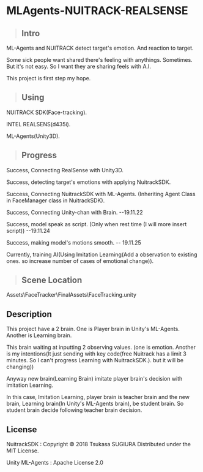 ﻿


MLAgents-NUITRACK-REALSENSE
===

 > ## Intro

   ML-Agents and NUITRACK detect target's emotion. And reaction to target.

   Some sick people want shared there's feeling with anythings. Sometimes. But it's not easy. So I want they are sharing feels with A.I.

   This project is first step my hope.

 > ## Using

   NUITRACK SDK(Face-tracking).

   INTEL REALSENS(d435i).

   ML-Agents(Unity3D).

 > ## Progress

   Success, Connecting RealSense with Unity3D.

   Success, detecting target's emotions with applying NuitrackSDK.

   Success, Connecting NuitrackSDK with ML-Agents. (Inheriting Agent Class in FaceManager class in NuitrackSDK).

   Success, Connecting Unity-chan with Brain. --19.11.22

   Success, model speak as script. (Only when rest time (I will more insert script)) --19.11.24

   Success, making model's motions smooth. -- 19.11.25

   Currently, training AI(Using Imitation Learning(Add a observation to existing ones. so increase number of cases of emotional change)).

 > ## Scene Location

   Assets\FaceTracker\FinalAssets\FaceTracking.unity

## Description
This project have a 2 brain. One is Player brain in Unity's ML-Agents. Another is Learning brain.

This brain waiting at inputting 2 observing values. (one is emotion. Another is my intentions(It just sending with key code(free Nuitrack has a limit 3 minutes. So I can't progress Learning with NuitrackSDK.). but it will be changing)) 

Anyway new brain(Learning Brain) imitate player brain's decision with imitation Learning.

In this case, Imitation Learning, player brain is teacher brain and the new brain, Learning brain(In Unity's ML-Agents brain), be student brain. So student brain decide following teacher brain decision.

## License
NuitrackSDK : Copyright © 2018 Tsukasa SUGIURA Distributed under the MIT License.

Unity ML-Agents : Apache License 2.0
